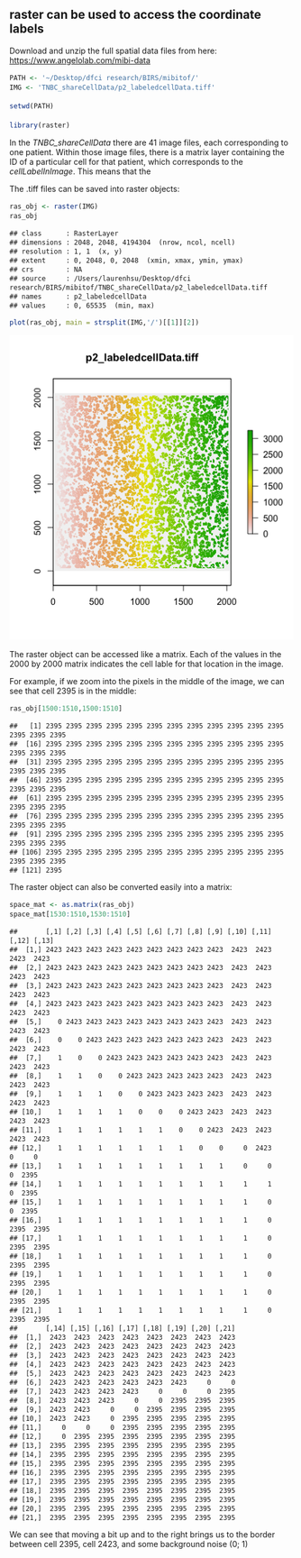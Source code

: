 raster can be used to access the coordinate labels
--------------------------------------------------

Download and unzip the full spatial data files from here:
<a href="https://www.angelolab.com/mibi-data" class="uri">https://www.angelolab.com/mibi-data</a>

``` r
PATH <- '~/Desktop/dfci research/BIRS/mibitof/'
IMG <- 'TNBC_shareCellData/p2_labeledcellData.tiff'

setwd(PATH)

library(raster)
```

In the *TNBC\_shareCellData* there are 41 image files, each
corresponding to one patient. Within those image files, there is a
matrix layer containing the ID of a particular cell for that patient,
which corresponds to the *cellLabelInImage*. This means that the

The .tiff files can be saved into raster objects:

``` r
ras_obj <- raster(IMG)
ras_obj
```

    ## class      : RasterLayer 
    ## dimensions : 2048, 2048, 4194304  (nrow, ncol, ncell)
    ## resolution : 1, 1  (x, y)
    ## extent     : 0, 2048, 0, 2048  (xmin, xmax, ymin, ymax)
    ## crs        : NA 
    ## source     : /Users/laurenhsu/Desktop/dfci research/BIRS/mibitof/TNBC_shareCellData/p2_labeledcellData.tiff 
    ## names      : p2_labeledcellData 
    ## values     : 0, 65535  (min, max)

``` r
plot(ras_obj, main = strsplit(IMG,'/')[[1]][2])
```

![](raster_img_ex.png)

The raster object can be accessed like a matrix. Each of the values in
the 2000 by 2000 matrix indicates the cell lable for that location in
the image.

For example, if we zoom into the pixels in the middle of the image, we
can see that cell 2395 is in the middle:

``` r
ras_obj[1500:1510,1500:1510]
```

    ##   [1] 2395 2395 2395 2395 2395 2395 2395 2395 2395 2395 2395 2395 2395 2395 2395
    ##  [16] 2395 2395 2395 2395 2395 2395 2395 2395 2395 2395 2395 2395 2395 2395 2395
    ##  [31] 2395 2395 2395 2395 2395 2395 2395 2395 2395 2395 2395 2395 2395 2395 2395
    ##  [46] 2395 2395 2395 2395 2395 2395 2395 2395 2395 2395 2395 2395 2395 2395 2395
    ##  [61] 2395 2395 2395 2395 2395 2395 2395 2395 2395 2395 2395 2395 2395 2395 2395
    ##  [76] 2395 2395 2395 2395 2395 2395 2395 2395 2395 2395 2395 2395 2395 2395 2395
    ##  [91] 2395 2395 2395 2395 2395 2395 2395 2395 2395 2395 2395 2395 2395 2395 2395
    ## [106] 2395 2395 2395 2395 2395 2395 2395 2395 2395 2395 2395 2395 2395 2395 2395
    ## [121] 2395

The raster object can also be converted easily into a matrix:

``` r
space_mat <- as.matrix(ras_obj)
space_mat[1530:1510,1530:1510]
```

    ##       [,1] [,2] [,3] [,4] [,5] [,6] [,7] [,8] [,9] [,10] [,11] [,12] [,13]
    ##  [1,] 2423 2423 2423 2423 2423 2423 2423 2423 2423  2423  2423  2423  2423
    ##  [2,] 2423 2423 2423 2423 2423 2423 2423 2423 2423  2423  2423  2423  2423
    ##  [3,] 2423 2423 2423 2423 2423 2423 2423 2423 2423  2423  2423  2423  2423
    ##  [4,] 2423 2423 2423 2423 2423 2423 2423 2423 2423  2423  2423  2423  2423
    ##  [5,]    0 2423 2423 2423 2423 2423 2423 2423 2423  2423  2423  2423  2423
    ##  [6,]    0    0 2423 2423 2423 2423 2423 2423 2423  2423  2423  2423  2423
    ##  [7,]    1    0    0 2423 2423 2423 2423 2423 2423  2423  2423  2423  2423
    ##  [8,]    1    1    0    0 2423 2423 2423 2423 2423  2423  2423  2423  2423
    ##  [9,]    1    1    1    0    0 2423 2423 2423 2423  2423  2423  2423  2423
    ## [10,]    1    1    1    1    0    0    0 2423 2423  2423  2423  2423  2423
    ## [11,]    1    1    1    1    1    1    0    0 2423  2423  2423  2423  2423
    ## [12,]    1    1    1    1    1    1    1    0    0     0  2423     0     0
    ## [13,]    1    1    1    1    1    1    1    1    1     0     0     0  2395
    ## [14,]    1    1    1    1    1    1    1    1    1     1     1     0  2395
    ## [15,]    1    1    1    1    1    1    1    1    1     1     0     0  2395
    ## [16,]    1    1    1    1    1    1    1    1    1     1     0  2395  2395
    ## [17,]    1    1    1    1    1    1    1    1    1     1     0  2395  2395
    ## [18,]    1    1    1    1    1    1    1    1    1     1     0  2395  2395
    ## [19,]    1    1    1    1    1    1    1    1    1     1     0  2395  2395
    ## [20,]    1    1    1    1    1    1    1    1    1     1     0  2395  2395
    ## [21,]    1    1    1    1    1    1    1    1    1     1     0  2395  2395
    ##       [,14] [,15] [,16] [,17] [,18] [,19] [,20] [,21]
    ##  [1,]  2423  2423  2423  2423  2423  2423  2423  2423
    ##  [2,]  2423  2423  2423  2423  2423  2423  2423  2423
    ##  [3,]  2423  2423  2423  2423  2423  2423  2423  2423
    ##  [4,]  2423  2423  2423  2423  2423  2423  2423  2423
    ##  [5,]  2423  2423  2423  2423  2423  2423  2423  2423
    ##  [6,]  2423  2423  2423  2423  2423  2423     0     0
    ##  [7,]  2423  2423  2423  2423     0     0     0  2395
    ##  [8,]  2423  2423  2423     0     0  2395  2395  2395
    ##  [9,]  2423  2423     0     0  2395  2395  2395  2395
    ## [10,]  2423  2423     0  2395  2395  2395  2395  2395
    ## [11,]     0     0     0  2395  2395  2395  2395  2395
    ## [12,]     0  2395  2395  2395  2395  2395  2395  2395
    ## [13,]  2395  2395  2395  2395  2395  2395  2395  2395
    ## [14,]  2395  2395  2395  2395  2395  2395  2395  2395
    ## [15,]  2395  2395  2395  2395  2395  2395  2395  2395
    ## [16,]  2395  2395  2395  2395  2395  2395  2395  2395
    ## [17,]  2395  2395  2395  2395  2395  2395  2395  2395
    ## [18,]  2395  2395  2395  2395  2395  2395  2395  2395
    ## [19,]  2395  2395  2395  2395  2395  2395  2395  2395
    ## [20,]  2395  2395  2395  2395  2395  2395  2395  2395
    ## [21,]  2395  2395  2395  2395  2395  2395  2395  2395

We can see that moving a bit up and to the right brings us to the border
between cell 2395, cell 2423, and some background noise (0; 1)

